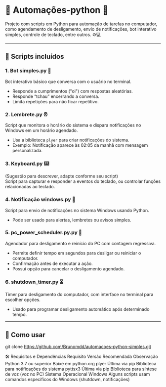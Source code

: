 # 🤖 Automações-python 🐍

Projeto com scripts em Python para automação de tarefas no computador, como agendamento de desligamento, envio de notificações, bot interativo simples, controle de teclado, entre outros. ⚙️💻

---

## 📂 Scripts incluídos

### 1. **Bot simples.py** 🤖  
Bot interativo básico que conversa com o usuário no terminal.  
- Responde a cumprimentos ("oi") com respostas aleatórias.  
- Responde “tchau” encerrando a conversa.  
- Limita repetições para não ficar repetitivo.  

### 2. **Lembrete.py** ⏰  
Script que monitora o horário do sistema e dispara notificações no Windows em um horário agendado.  
- Usa a biblioteca `plyer` para criar notificações do sistema.  
- Exemplo: Notificação aparece às 02:05 da manhã com mensagem personalizada.  

### 3. **Keyboard.py** ⌨️  
(Sugestão para descrever, adapte conforme seu script)  
Script para capturar e responder a eventos do teclado, ou controlar funções relacionadas ao teclado.  

### 4. **Notificação windows.py** 🔔  
Script para envio de notificações no sistema Windows usando Python.  
- Pode ser usado para alertas, lembretes ou avisos simples.  

### 5. **pc_power_scheduler.py.py** 🔌  
Agendador para desligamento e reinício do PC com contagem regressiva.  
- Permite definir tempo em segundos para desligar ou reiniciar o computador.  
- Confirmação antes de executar a ação.  
- Possui opção para cancelar o desligamento agendado.  

### 6. **shutdown_timer.py** ⏳  
Timer para desligamento do computador, com interface no terminal para escolher opções.  
- Usado para programar desligamento automático após determinado tempo.  

---

## 🚀 Como usar

git clone https://github.com/Brunomdd/automacoes-python-simples.git

🛠️ Requisitos e Dependências
Requisito	Versão Recomendada	Observação
Python	3.7 ou superior	Baixe em python.org
plyer	Última via pip	Biblioteca para notificações do sistema
pyttsx3	Última via pip	Biblioteca para síntese de voz (voz no PC)
Sistema Operacional	Windows	Alguns scripts usam comandos específicos do Windows (shutdown, notificações)









